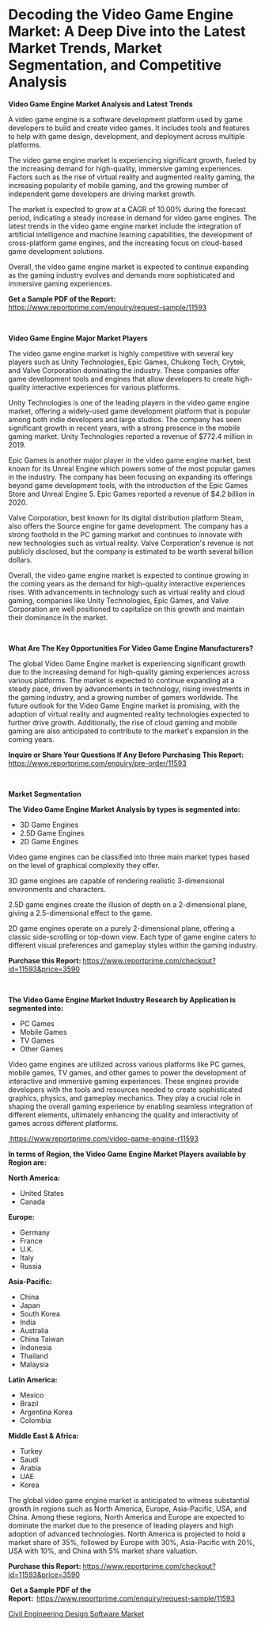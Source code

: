 <p><h1>Decoding the Video Game Engine Market: A Deep Dive into the Latest Market Trends, Market Segmentation, and Competitive Analysis</h1></p><p><strong>Video Game Engine Market Analysis and Latest Trends</strong></p>
<p><p>A video game engine is a software development platform used by game developers to build and create video games. It includes tools and features to help with game design, development, and deployment across multiple platforms.</p><p>The video game engine market is experiencing significant growth, fueled by the increasing demand for high-quality, immersive gaming experiences. Factors such as the rise of virtual reality and augmented reality gaming, the increasing popularity of mobile gaming, and the growing number of independent game developers are driving market growth.</p><p>The market is expected to grow at a CAGR of 10.00% during the forecast period, indicating a steady increase in demand for video game engines. The latest trends in the video game engine market include the integration of artificial intelligence and machine learning capabilities, the development of cross-platform game engines, and the increasing focus on cloud-based game development solutions.</p><p>Overall, the video game engine market is expected to continue expanding as the gaming industry evolves and demands more sophisticated and immersive gaming experiences.</p></p>
<p><strong>Get a Sample PDF of the Report:&nbsp;</strong> <a href="https://www.reportprime.com/enquiry/request-sample/11593">https://www.reportprime.com/enquiry/request-sample/11593</a></p>
<p>&nbsp;</p>
<p><strong>Video Game Engine Major Market Players</strong></p>
<p><p>The video game engine market is highly competitive with several key players such as Unity Technologies, Epic Games, Chukong Tech, Crytek, and Valve Corporation dominating the industry. These companies offer game development tools and engines that allow developers to create high-quality interactive experiences for various platforms.</p><p>Unity Technologies is one of the leading players in the video game engine market, offering a widely-used game development platform that is popular among both indie developers and large studios. The company has seen significant growth in recent years, with a strong presence in the mobile gaming market. Unity Technologies reported a revenue of $772.4 million in 2019.</p><p>Epic Games is another major player in the video game engine market, best known for its Unreal Engine which powers some of the most popular games in the industry. The company has been focusing on expanding its offerings beyond game development tools, with the introduction of the Epic Games Store and Unreal Engine 5. Epic Games reported a revenue of $4.2 billion in 2020.</p><p>Valve Corporation, best known for its digital distribution platform Steam, also offers the Source engine for game development. The company has a strong foothold in the PC gaming market and continues to innovate with new technologies such as virtual reality. Valve Corporation's revenue is not publicly disclosed, but the company is estimated to be worth several billion dollars.</p><p>Overall, the video game engine market is expected to continue growing in the coming years as the demand for high-quality interactive experiences rises. With advancements in technology such as virtual reality and cloud gaming, companies like Unity Technologies, Epic Games, and Valve Corporation are well positioned to capitalize on this growth and maintain their dominance in the market.</p></p>
<p>&nbsp;</p>
<p><strong>What Are The Key Opportunities For Video Game Engine Manufacturers?</strong></p>
<p><p>The global Video Game Engine market is experiencing significant growth due to the increasing demand for high-quality gaming experiences across various platforms. The market is expected to continue expanding at a steady pace, driven by advancements in technology, rising investments in the gaming industry, and a growing number of gamers worldwide. The future outlook for the Video Game Engine market is promising, with the adoption of virtual reality and augmented reality technologies expected to further drive growth. Additionally, the rise of cloud gaming and mobile gaming are also anticipated to contribute to the market's expansion in the coming years.</p></p>
<p><strong>Inquire or Share Your Questions If Any Before Purchasing This Report:</strong> <a href="https://www.reportprime.com/enquiry/pre-order/11593">https://www.reportprime.com/enquiry/pre-order/11593</a></p>
<p>&nbsp;</p>
<p><strong>Market Segmentation</strong></p>
<p><strong>The Video Game Engine Market Analysis by types is segmented into:</strong></p>
<p><ul><li>3D Game Engines</li><li>2.5D Game Engines</li><li>2D Game Engines</li></ul></p>
<p><p>Video game engines can be classified into three main market types based on the level of graphical complexity they offer. </p><p>3D game engines are capable of rendering realistic 3-dimensional environments and characters. </p><p>2.5D game engines create the illusion of depth on a 2-dimensional plane, giving a 2.5-dimensional effect to the game. </p><p>2D game engines operate on a purely 2-dimensional plane, offering a classic side-scrolling or top-down view. Each type of game engine caters to different visual preferences and gameplay styles within the gaming industry.</p></p>
<p><strong>Purchase this Report:&nbsp;</strong><a href="https://www.reportprime.com/checkout?id=11593&price=3590">https://www.reportprime.com/checkout?id=11593&price=3590</a></p>
<p>&nbsp;</p>
<p><strong>The Video Game Engine Market Industry Research by Application is segmented into:</strong></p>
<p><ul><li>PC Games</li><li>Mobile Games</li><li>TV Games</li><li>Other Games</li></ul></p>
<p><p>Video game engines are utilized across various platforms like PC games, mobile games, TV games, and other games to power the development of interactive and immersive gaming experiences. These engines provide developers with the tools and resources needed to create sophisticated graphics, physics, and gameplay mechanics. They play a crucial role in shaping the overall gaming experience by enabling seamless integration of different elements, ultimately enhancing the quality and interactivity of games across different platforms.</p></p>
<p><a href="https://www.reportprime.com/video-game-engine-r11593">&nbsp;https://www.reportprime.com/video-game-engine-r11593</a></p>
<p><strong>In terms of Region, the Video Game Engine Market Players available by Region are:</strong></p>
<p>
    <p> <strong> North America: </strong>
        <ul>
            <li>United States</li>
            <li>Canada</li>
        </ul>
        </p> 
    <p> <strong> Europe: </strong>
        <ul>
            <li>Germany</li>
            <li>France</li>
            <li>U.K.</li>
            <li>Italy</li>
            <li>Russia</li>
        </ul>
        </p> 
    <p> <strong> Asia-Pacific: </strong>
        <ul>
            <li>China</li>
            <li>Japan</li>
            <li>South Korea</li>
            <li>India</li>
            <li>Australia</li>
            <li>China Taiwan</li>
            <li>Indonesia</li>
            <li>Thailand</li>
            <li>Malaysia</li>
        </ul>
        </p> 
    <p> <strong> Latin America: </strong>
        <ul>
            <li>Mexico</li>
            <li>Brazil</li>
            <li>Argentina Korea</li>
            <li>Colombia</li>
        </ul>
        </p> 
    <p> <strong> Middle East & Africa: </strong>
        <ul>
            <li>Turkey</li>
            <li>Saudi</li>
            <li>Arabia</li>
            <li>UAE</li>
            <li>Korea</li>
        </ul>
    </p>
    </p>
<p><p>The global video game engine market is anticipated to witness substantial growth in regions such as North America, Europe, Asia-Pacific, USA, and China. Among these regions, North America and Europe are expected to dominate the market due to the presence of leading players and high adoption of advanced technologies. North America is projected to hold a market share of 35%, followed by Europe with 30%, Asia-Pacific with 20%, USA with 10%, and China with 5% market share valuation.</p></p>
<p><strong>Purchase this Report: </strong><a href="https://www.reportprime.com/checkout?id=11593&price=3590">https://www.reportprime.com/checkout?id=11593&price=3590</a></p>
<p>&nbsp;<strong>Get a Sample PDF of the Report:&nbsp;&nbsp;</strong><a href="https://www.reportprime.com/enquiry/request-sample/11593">https://www.reportprime.com/enquiry/request-sample/11593</a></p>
<p><strong></strong></p>
<p><p><a href="https://github.com/qrkceaah30/Market-Research-Report-List-2/blob/main/civil-engineering-design-software-market.md">Civil Engineering Design Software Market</a></p></p>